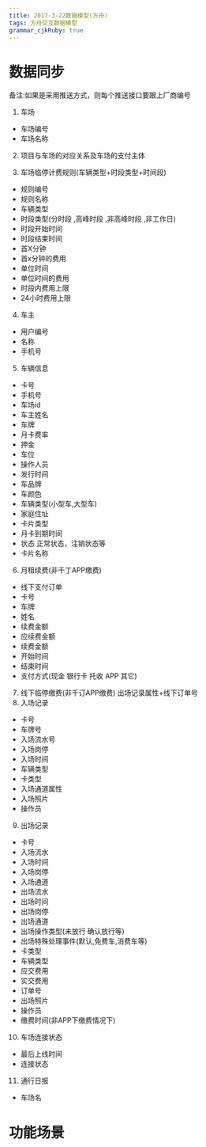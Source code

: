 ```yaml
---
title: 2017-3-22数据模型(方舟)
tags: 方舟交互数据模型
grammar_cjkRuby: true
---
```

# 数据同步

备注:如果是采用推送方式，则每个推送接口要跟上厂商编号
1. 车场
* 车场编号
* 车场名称
2. 项目与车场的对应关系及车场的支付主体


3. 车场临停计费规则(车辆类型+时段类型+时间段)
* 规则编号
* 规则名称
* 车辆类型
* 时段类型(分时段 ,高峰时段 ,非高峰时段 ,非工作日)
* 时段开始时间
* 时段结束时间
* 首X分钟
* 首x分钟的费用
* 单位时间
* 单位时间的费用
* 时段内费用上限
* 24小时费用上限
4. 车主
* 用户编号
* 名称
* 手机号
5. 车辆信息
* 卡号
* 手机号
* 车场id
* 车主姓名
* 车牌
* 月卡费率
* 押金
* 车位
* 操作人员
* 发行时间
* 车品牌
* 车颜色
* 车辆类型(小型车,大型车)
* 家庭住址
* 卡片类型
* 月卡到期时间
* 状态  正常状态，注销状态等
* 卡片名称
6. 月租续费(非千丁APP缴费)
* 线下支付订单
* 卡号
* 车牌
* 姓名
* 续费金额
* 应续费金额
* 续费金额
* 开始时间
* 结束时间
* 支付方式(现金 银行卡 托收 APP 其它)
7. 线下临停缴费(非千订APP缴费)
  出场记录属性+线下订单号
8. 入场记录
* 卡号
* 车牌号
* 入场流水号
* 入场岗停
* 入场时间
* 车辆类型
* 卡类型
* 入场通道属性
* 入场照片
* 操作员
9. 出场记录
*  卡号
* 入场流水
* 入场时间
* 入场岗停
* 入场通道
* 出场流水
* 出场时间
* 出场岗停
* 出场通道
* 出场操作类型(未放行 确认放行等)
* 出场特殊处理事件(默认,免费车,消费车等)
* 卡类型
* 车辆类型
* 应交费用
* 实交费用
* 订单号
* 出场照片
* 操作员
* 缴费时间(非APP下缴费情况下)
10. 车场连接状态
* 最后上线时间
* 连接状态
11. 通行日报
* 车场名
# 功能场景